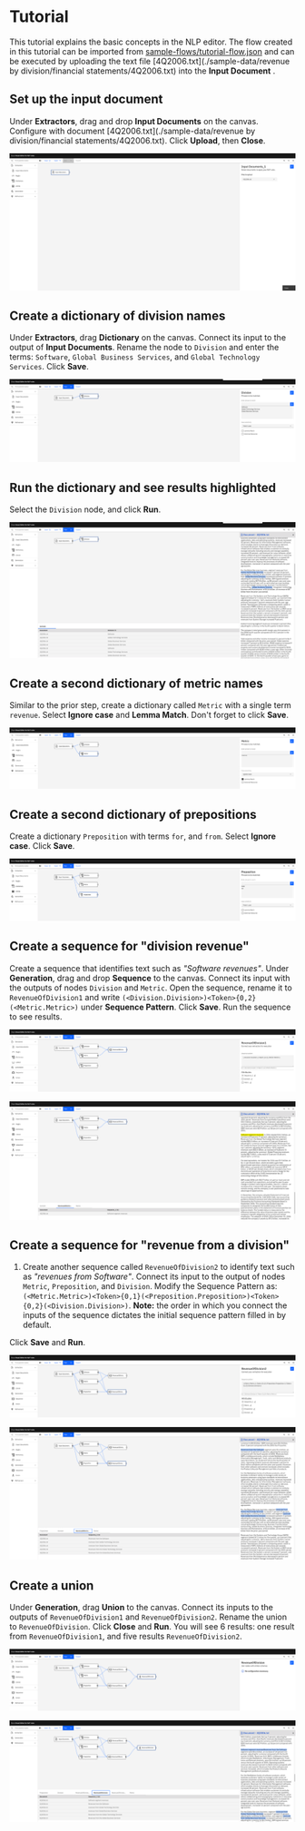 <!--

Copyright 2022 Elyra Authors

Licensed under the Apache License, Version 2.0 (the "License");
you may not use this file except in compliance with the License.
You may obtain a copy of the License at

http://www.apache.org/licenses/LICENSE-2.0

Unless required by applicable law or agreed to in writing, software
distributed under the License is distributed on an "AS IS" BASIS,
WITHOUT WARRANTIES OR CONDITIONS OF ANY KIND, either express or implied.
See the License for the specific language governing permissions and
limitations under the License.
-->
# Tutorial

This tutorial explains the basic concepts in the NLP editor.
The flow created in this tutorial can be imported from [sample-flows/tutorial-flow.json](./sample-flows/tutorial-flow.json) 
and can be executed by uploading the text file [4Q2006.txt](./sample-data/revenue by division/financial statements/4Q2006.txt) into the **Input Document** .

## Set up the input document

Under **Extractors**, drag and drop **Input Documents** on the canvas. Configure with document [4Q2006.txt](./sample-data/revenue by division/financial statements/4Q2006.txt). Click **Upload**, then **Close**.

![Setting up an input document for testing during development](images/tutorial_input.png)

## Create a dictionary of division names 

Under **Extractors**, drag **Dictionary** on the canvas. Connect its input to the output of **Input Documents**. 
Rename the node to `Division` and enter the terms: `Software`, `Global Business Services`, and `Global Technology Services`. Click **Save**.

![Creating a dictionary of division names](images/tutorial_division.png)

## Run the dictionary and see results highlighted

Select the `Division` node, and click **Run**. 

![Running the dictionary and seeing results highlighted in the input text](images/tutorial_division_run.png)

## Create a second dictionary of metric names

Similar to the prior step, create a dictionary called `Metric` with a single term `revenue`. Select **Ignore case** and **Lemma Match**. Don't forget to click **Save**.

![Creating a dictionary of metrics](images/tutorial_metric.png)

## Create a second dictionary of prepositions

Create a dictionary `Preposition` with terms `for`, and `from`. Select **Ignore case**. Click **Save**.

![Creating a dictionary of prepositions](images/tutorial_preposition.png)

## Create a sequence for "division revenue"

Create a sequence that identifies text such as _"Software revenues"_. Under **Generation**, drag and drop **Sequence** to the canvas. Connect its input with the outputs of nodes `Division` and `Metric`. 
Open the sequence, rename it to `RevenueOfDivision1` and write `(<Division.Division>)<Token>{0,2}(<Metric.Metric>)` under **Sequence Pattern**. Click **Save**. Run the sequence to see results.

![Creating a sequence](images/tutorial_revofdiv1.png)

![Running a sequence](images/tutorial_revofdiv1_run.png)

## Create a sequence for "revenue from a division"

1. Create another sequence called `RevenueOfDivision2` to identify text such as _"revenues from Software"_. Connect its input to the output of nodes `Metric`, `Preposition`, and `Division`. Modify the Sequence Pattern as: `(<Metric.Metric>)<Token>{0,1}(<Preposition.Preposition>)<Token>{0,2}(<Division.Division>)`. 
**Note:** the order in which you connect the inputs of the sequence dictates the initial sequence pattern filled in by default. 

Click **Save** and **Run**.

![Create a second sequence](images/tutorial_revofdiv2.png)

![Running the sequence](images/tutorial_revofdiv2_run.png)

## Create a union

Under **Generation**, drag **Union** to the canvas. Connect its inputs to the outputs of `RevenueOfDivision1` and `RevenueOfDivision2`. Rename the union to `RevenueOfDivision`. Click **Close** and **Run**. 
You will see 6 results: one result from `RevenueOfDivision1`, and five results `RevenueOfDivision2`.

![Create a union](images/tutorial_revofdiv.png)

![Running a union](images/tutorial_revofdiv_run.png)











